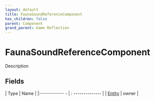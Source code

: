```yaml
---
layout: default
title: FaunaSoundReferenceComponent
has_children: false
parent: Component
grand_parent: Game Reflection
---
```

# FaunaSoundReferenceComponent
Description 

## Fields
| Type | Name |
|:------------ - | : -------------- |
| [Entity](game-reflection/classes/entity.md) | owner |
